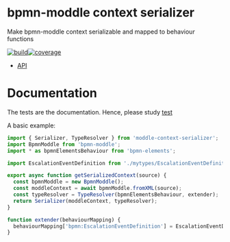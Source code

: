 # bpmn-moddle context serializer

Make bpmn-moddle context serializable and mapped to behaviour functions

[![build](https://github.com/paed01/moddle-context-serializer/actions/workflows/build.yaml/badge.svg)](https://github.com/paed01/moddle-context-serializer/actions/workflows/build.yaml)[![coverage](https://coveralls.io/repos/github/paed01/moddle-context-serializer/badge.svg?branch=master)](https://coveralls.io/github/paed01/moddle-context-serializer?branch=master)

- [API](/API.md)

# Documentation

The tests are the documentation. Hence, please study [test](/test/serializer-test.js)

A basic example:

```js
import { Serializer, TypeResolver } from 'moddle-context-serializer';
import BpmnModdle from 'bpmn-moddle';
import * as bpmnElementsBehaviour from 'bpmn-elements';

import EscalationEventDefinition from './mytypes/EscalationEventDefinition';

export async function getSerializedContext(source) {
  const bpmnModdle = new BpmnModdle();
  const moddleContext = await bpmnModdle.fromXML(source);
  const typeResolver = TypeResolver(bpmnElementsBehaviour, extender);
  return Serializer(moddleContext, typeResolver);
}

function extender(behaviourMapping) {
  behaviourMapping['bpmn:EscalationEventDefinition'] = EscalationEventDefinition;
}
```
